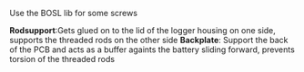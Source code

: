 Use the BOSL lib for some screws

**Rodsupport**:Gets glued on to the lid of the logger housing on one side, supports the threaded rods on the other side 
**Backplate**: Support the back of the PCB and acts as a buffer againts the battery sliding forward, prevents torsion of the threaded rods
